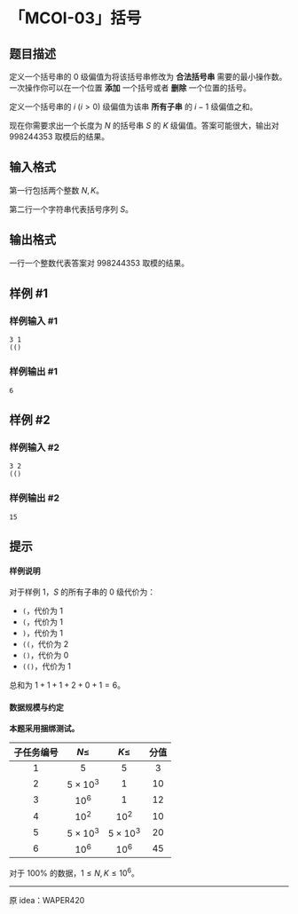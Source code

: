 # 「MCOI-03」括号

## 题目描述

定义一个括号串的 $0$ 级偏值为将该括号串修改为 **合法括号串** 需要的最小操作数。一次操作你可以在一个位置 **添加** 一个括号或者 **删除** 一个位置的括号。

定义一个括号串的 $i\ (i>0)$ 级偏值为该串 **所有子串** 的 $i-1$ 级偏值之和。

现在你需要求出一个长度为 $N$ 的括号串 $S$ 的 $K$ 级偏值。答案可能很大，输出对 $998244353$ 取模后的结果。

## 输入格式

第一行包括两个整数 $N,K$。

第二行一个字符串代表括号序列 $S$。

## 输出格式

一行一个整数代表答案对 $998244353$ 取模的结果。

## 样例 #1

### 样例输入 #1
```
3 1
(()
```

### 样例输出 #1

```
6
```

## 样例 #2

### 样例输入 #2
```
3 2
(()
```

### 样例输出 #2

```
15
```

## 提示

#### 样例说明

对于样例 $1$，$S$ 的所有子串的 $0$ 级代价为：

- $\texttt{(}$，代价为 $1$
- $\texttt{(}$，代价为 $1$
- $\texttt{)}$，代价为 $1$
- $\texttt{((}$，代价为 $2$
- $\texttt{()}$，代价为 $0$
- $\texttt{(()}$，代价为 $1$

总和为 $1+1+1+2+0+1=6$。

#### 数据规模与约定

**本题采用捆绑测试。**

| 子任务编号 | $N\le$ | $K\le$ | 分值 |
| :----------: | :----------: | :----------: | :----------: |
| $1$ | $5$ | $5$ | $3$ |
| $2$ | $5\times 10^3$ | $1$ | $10$ |
| $3$ | $10^6$ | $1$ | $12$ |
| $4$ | $10^2$ | $10^2$ | $10$ |
| $5$ | $5\times10^3$ | $5\times 10^3$ | $20$ |
| $6$ | $10^6$ | $10^6$ | $45$ |


对于 $100\%$ 的数据，$1 \le N,K \le  10^6$。

---

原 idea：WAPER420
